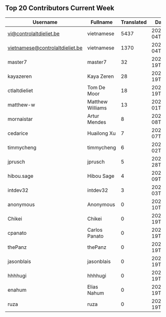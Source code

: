 ## Top 20 Contributors Current Week ##
|Username|Fullname|Translated|DateJoined|Language|
|--------|--------|----------|----------|-------|
|vi@controlaltdieliet.be|vietnamese|5437|2023-09-04T13:53:13.||
|vietnamese@controlaltdieliet.be|vietnamese|1370|2023-09-04T13:42:46.||
|master7|master7|32|2020-06-19T18:20:39.|pl|
|kayazeren|Kaya Zeren|28|2020-06-19T07:05:24Z|tr|
|ctlaltdieliet|Tom De Moor|18|2020-06-19T16:30:47Z|nl|
|matthew-w|Matthew Williams|13|2021-03-01T11:40:28.|en_AU|
|mornaistar|Artur Mendes|8|2023-09-08T09:07:14.|pt|
|cedarice|Huailong Xu|7|2023-09-07T09:56:10.|zh_Hans|
|timmycheng|timmycheng|6|2023-06-02T06:14:18.|zh_Hans|
|jprusch|jprusch|5|2021-06-28T12:00:18.|de|
|hibou.sage|Hibou Sage|4|2023-09-09T12:48:41.|fr|
|intdev32|intdev32|3|2023-09-03T03:58:30.|ko|
|anonymous|Anonymous|0|2020-06-10T18:34:14.||
|Chikei|Chikei|0|2020-06-19T18:18:51Z|zh_Hant|
|cpanato|Carlos Panato|0|2020-06-19T18:18:53Z||
|thePanz|thePanz|0|2020-06-19T18:18:53Z|it|
|jasonblais|jasonblais|0|2020-06-19T18:18:54Z||
|hhhhugi|hhhhugi|0|2020-06-19T18:18:56.||
|enahum|Elias  Nahum|0|2020-06-19T18:18:56Z|es|
|ruza|ruza|0|2020-06-19T18:18:57.||
